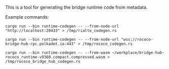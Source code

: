 This is a tool for generating the bridge runtime code from metadata.

Example commands:

```
cargo run --bin runtime-codegen -- --from-node-url "http://localhost:20433" > /tmp/rialto_codegen.rs
```

```
cargo run --bin runtime-codegen -- --from-node-url "wss://rococo-bridge-hub-rpc.polkadot.io:443" > /tmp/rococo_codegen.rs
```

```
cargo run --bin runtime-codegen -- --from-wasm ~/workplace/bridge-hub-rococo_runtime-v9360.compact.compressed.wasm > /tmp/rococo_bridge_hub_codegen.rs
```